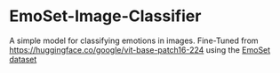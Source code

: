 # EmoSet-Image-Classifier

A simple model for classifying emotions in images. Fine-Tuned from https://huggingface.co/google/vit-base-patch16-224 using the [EmoSet dataset]([url](https://github.com/JingyuanYY/EmoSet))
